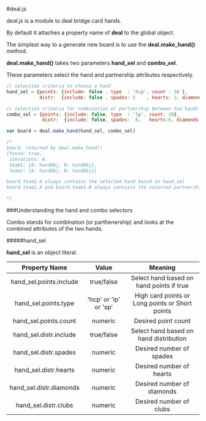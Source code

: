 #deal.js

*deal.js* is a module to deal bridge card hands.

By default it attaches a property name of **deal** to the global object.

The simplest way to a generate new board is to use the **deal.make_hand()** method.

**deal.make_hand()** takes two parameters **hand_sel** and **combo_sel**.

These parameters select the hand and partnership attributes respectively. 


```javascript
// selection criteria to choose a hand
hand_sel = {points: {include: false	, type  : 'hcp', count : 10 },
    		distr:  {include: false	, spades: 5	   , hearts: 3, diamonds:3, clubs:2}};

// selection criteria for combination or partnership between two hands
combo_sel = {points: {include: false, type  : 'lp', count: 20},
    		 distr:  {include: false, spades:  8,   hearts:6, diamonds:6, clubs:6}};

var board = deal.make_hand(hand_sel, combo_sel)

/*
board, returned by deal.make_hand()
{found: true,
 iterations: 0,
 team1: {A: handObj, B: handObj},
 team2: {A: handObj, B: handObj}}

board.team1.A always contains the selected hand based on hand_sel
board.team1.A and board.team1.B always contains the selected partnership based on combo_sel

*/
```

###Understanding the hand and combo selectors 

Combo stands for combination (or parthenership) and looks at the combined attributes of the two hands. 

#####hand_sel

**hand_sel** is an object literal.

|Property Name				| Value					| Meaning										  |
|:-------------------------:|:---------------------:|:-----------------------------------------------:|
|hand_sel.points.include	| true/false			| Select hand based on hand points if true		  |			
|hand_sel.points.type		| 'hcp' or 'lp' or 'sp'	| High card points or Long points or Short points |
|hand_sel.points.count 		| numeric				| Desired point count							  |		
|hand_sel.distr.include		| true/false			| Select hand based on hand distribution		  |
|hand_sel.distr.spades		| numeric				| Desired number of spades						  |	
|hand_sel.distr.hearts		| numeric				| Desired number of hearts						  |	
|hand_sel.distr.diamonds	| numeric				| Desired number of diamonds					  |	
|hand_sel.distr.clubs		| numeric				| Desired number of clubs						  |	





